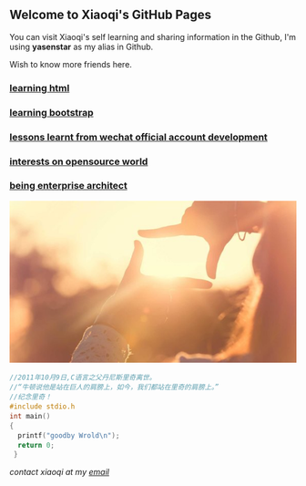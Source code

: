 ## Welcome to Xiaoqi's GitHub Pages

You can visit Xiaoqi's self learning and sharing information in the Github, I'm using **yasenstar** as my alias in Github.

Wish to know more friends here.

### [learning html](https://github.com/yasenstar/learn_html)

### [learning bootstrap](https://github.com/yasenstar/learn_bootstrap)

### [lessons learnt from wechat official account development](https://github.com/yasenstar/wechat)

### [interests on opensource world](https://github.com/yasenstar/opensource)

### [being enterprise architect](https://github.com/yasenstar/enterprise_architecture)

![Learn-each-other](pics\sun-hands.jpg)

``` C
//2011年10月9日,C语言之父丹尼斯里奇离世。
//“牛顿说他是站在巨人的肩膀上，如今，我们都站在里奇的肩膀上。”
//纪念里奇！
#include stdio.h
int main()
{
  printf("goodby Wrold\n");
  return 0;
 }
 ```

_contact xiaoqi at my [email](mailto:xiaoqizhao@outlook.com)_
